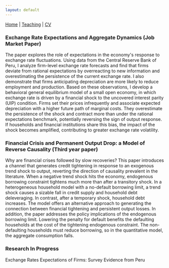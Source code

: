 ```yaml
---
layout: default
---
```


[Home](https://nadiapozdnyakova.github.io/home) | [Teaching](https://nadiapozdnyakova.github.io/teaching) | [CV](CV.pdf) 


### Exchange Rate Expectations and Aggregate Dynamics (Job Market Paper)

The paper explores the role of expectations in the economy's response to exchange rate fluctuations. Using data from the Central Reserve Bank of Peru, I analyze firm-level exchange rate forecasts and find that firms deviate from rational expectations by overreacting to new information and overestimating the persistence of the current exchange rate. I also demonstrate that firms anticipating depreciation are more likely to reduce employment and production. Based on these observations, I develop a behavioral general equilibrium model of a small open economy, in which exchange rate is driven by a financial shock to the uncovered interest parity (UIP) condition. Firms set their prices infrequently and associate expected depreciation with a higher future path of marginal costs. They overestimate the persistence of the shock and contract more than under the rational expectations benchmark, potentially reversing the sign of output response. If households and financial institutions share this bias, the impact of the shock becomes amplified, contributing to greater exchange rate volatility. 

### Financial Crisis and Permanent Output Drop: a Model of Reverse Causality (Third year paper)

Why are financial crises followed by slow recoveries? This paper introduces a channel that generates credit tightening in response to an exogenous trend shock to output, reverting the direction of causality prevalent in the literature. When a negative trend shock hits the economy, endogenous borrowing constraint tightens much more than after a transitory shock. In a heterogeneous household model with a no-default borrowing limit, a trend shock causes a sizable fall in credit supply and household debt deleveraging. In contrast, after a temporary shock, household debt increases. The model offers an alternative approach to generating the connection between financial tightening and persistent output losses. In addition, the paper addresses the policy implications of the endogenous borrowing limit. Lowering the penalty for default benefits the defaulting households at the cost of the tightening endogenous constraint. The non-defaulting households must reduce borrowing, so in the quantitative model, the aggregate consumption falls.
 
### Research In Progress

Exchange Rates Expectations of Firms: Survey Evidence from Peru

